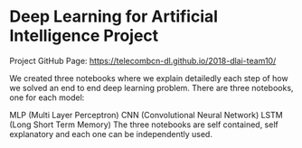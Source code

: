 # Deep Learning for Artificial Intelligence Project

Project GitHub Page: https://telecombcn-dl.github.io/2018-dlai-team10/

We created three notebooks where we explain detailedly each step of how we solved an end to end deep learning problem. There are three notebooks, one for each model:

MLP (Multi Layer Perceptron)
CNN (Convolutional Neural Network)
LSTM (Long Short Term Memory)
The three notebooks are self contained, self explanatory and each one can be independently used.
